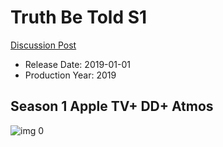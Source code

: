 # Truth Be Told S1

[Discussion Post](https://www.avsforum.com/threads/bass-eq-for-filtered-movies.2995212/post-58955460)

* Release Date: 2019-01-01
* Production Year: 2019

## Season 1 Apple TV+ DD+ Atmos

![img 0](https://i.imgur.com/cNLo5Vu.jpg)

